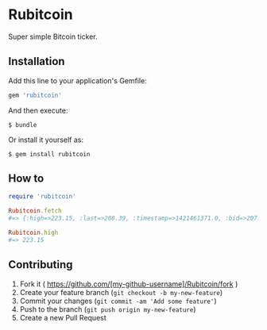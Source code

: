 # Rubitcoin

Super simple Bitcoin ticker.

## Installation

Add this line to your application's Gemfile:

```ruby
gem 'rubitcoin'
```

And then execute:

    $ bundle

Or install it yourself as:

    $ gem install rubitcoin

## How to

```rb
require 'rubitcoin'

Rubitcoin.fetch
#=> {:high=>223.15, :last=>208.39, :timestamp=>1421461371.0, :bid=>207.95, :vwap=>210.62, :volume=>32705.34241534, :low=>198.04, :ask=>208.21}

Rubitcoin.high
#=> 223.15

```
## Contributing

1. Fork it ( https://github.com/[my-github-username]/Rubitcoin/fork )
2. Create your feature branch (`git checkout -b my-new-feature`)
3. Commit your changes (`git commit -am 'Add some feature'`)
4. Push to the branch (`git push origin my-new-feature`)
5. Create a new Pull Request
